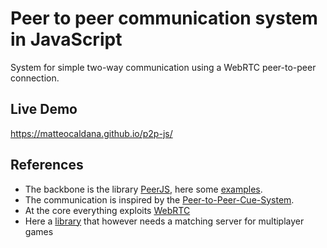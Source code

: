 # Peer to peer communication system in JavaScript
System for simple two-way communication using a WebRTC peer-to-peer connection.

## Live Demo
https://matteocaldana.github.io/p2p-js/

## References

- The backbone is the library [PeerJS](https://github.com/peers/peerjs), here some [examples](https://peerjs.com/examples).
- The communication is inspired by the [Peer-to-Peer-Cue-System](https://github.com/jmcker/Peer-to-Peer-Cue-System).
- At the core everything exploits [WebRTC](https://github.com/webrtc)
- Here a [library](https://github.com/rameshvarun/netplayjs) that however needs a matching server for multiplayer games 
